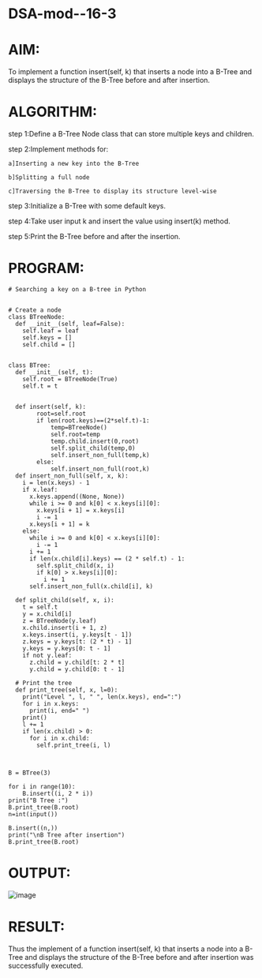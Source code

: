 # DSA-mod--16-3
# AIM:
 To implement a function insert(self, k) that inserts a node into a B-Tree and displays the structure of the B-Tree before and after insertion.

# ALGORITHM:
step 1:Define a B-Tree Node class that can store multiple keys and children.

step 2:Implement methods for:

    a]Inserting a new key into the B-Tree

    b]Splitting a full node

    c]Traversing the B-Tree to display its structure level-wise

step 3:Initialize a B-Tree with some default keys.

step 4:Take user input k and insert the value using insert(k) method.

step 5:Print the B-Tree before and after the insertion.
# PROGRAM:

```
# Searching a key on a B-tree in Python


# Create a node
class BTreeNode:
  def __init__(self, leaf=False):
    self.leaf = leaf
    self.keys = []
    self.child = []


class BTree:
  def __init__(self, t):
    self.root = BTreeNode(True)
    self.t = t


  def insert(self, k):
        root=self.root
        if len(root.keys)==(2*self.t)-1:
            temp=BTreeNode()
            self.root=temp
            temp.child.insert(0,root)
            self.split_child(temp,0)
            self.insert_non_full(temp,k)
        else:
            self.insert_non_full(root,k)
  def insert_non_full(self, x, k):
    i = len(x.keys) - 1
    if x.leaf:
      x.keys.append((None, None))
      while i >= 0 and k[0] < x.keys[i][0]:
        x.keys[i + 1] = x.keys[i]
        i -= 1
      x.keys[i + 1] = k
    else:
      while i >= 0 and k[0] < x.keys[i][0]:
        i -= 1
      i += 1
      if len(x.child[i].keys) == (2 * self.t) - 1:
        self.split_child(x, i)
        if k[0] > x.keys[i][0]:
          i += 1
      self.insert_non_full(x.child[i], k)

  def split_child(self, x, i):
    t = self.t
    y = x.child[i]
    z = BTreeNode(y.leaf)
    x.child.insert(i + 1, z)
    x.keys.insert(i, y.keys[t - 1])
    z.keys = y.keys[t: (2 * t) - 1]
    y.keys = y.keys[0: t - 1]
    if not y.leaf:
      z.child = y.child[t: 2 * t]
      y.child = y.child[0: t - 1]

  # Print the tree
  def print_tree(self, x, l=0):
    print("Level ", l, " ", len(x.keys), end=":")
    for i in x.keys:
      print(i, end=" ")
    print()
    l += 1
    if len(x.child) > 0:
      for i in x.child:
        self.print_tree(i, l)

  

B = BTree(3)

for i in range(10):
    B.insert((i, 2 * i))
print("B Tree :")
B.print_tree(B.root)
n=int(input())

B.insert((n,))
print("\nB Tree after insertion")
B.print_tree(B.root)
```
# OUTPUT:
![image](https://github.com/user-attachments/assets/fc131017-5622-472c-93e2-017df0981678)

# RESULT:
Thus the implement of a function insert(self, k) that inserts a node into a B-Tree and displays the structure of the B-Tree before and after insertion was successfully executed.  
 

